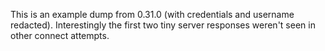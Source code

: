 This is an example dump from 0.31.0 (with credentials and username redacted). Interestingly the first two tiny server responses weren't seen in other connect attempts.
